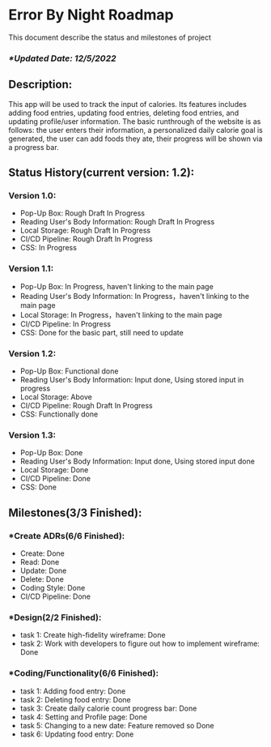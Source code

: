 <h1>Error By Night Roadmap</h1>
    This document describe the status and milestones of project
    <h3><i>*Updated Date: 12/5/2022</i></h3>
    <h2>Description: </h2>
    <p>This app will be used to track the input of calories. Its features includes adding food entries, updating food entries, deleting food entries, and updating profile/user information. The basic runthrough of the website is as follows: the user enters their information, a personalized daily calorie goal is generated, the user can add foods they ate, their progress will be shown via a progress bar.
    </p>
    <h2>Status History(current version: 1.2):</h2>
    <h3>Version 1.0: </h3>
    <ul>
        <li>Pop-Up Box: Rough Draft In Progress </li>
        <li>Reading User's Body Information: Rough Draft In Progress </li>
        <li>Local Storage: Rough Draft In Progress </li> 
        <li>CI/CD Pipeline: Rough Draft In Progress </li> 
        <li>CSS: In Progress </li> 
    </ul>
    <h3>Version 1.1: </h3>
    <ul>
        <li>Pop-Up Box: In Progress, haven't linking to the main page</li>
        <li>Reading User's Body Information: In Progress，haven't linking to the main page</li>
        <li>Local Storage: In Progress，haven't linking to the main page </li> 
        <li>CI/CD Pipeline: In Progress </li> 
        <li>CSS: Done for the basic part, still need to update</li> 
    </ul>
    <h3>Version 1.2: </h3>
    <ul>
        <li>Pop-Up Box: Functional done </li>
        <li>Reading User's Body Information: Input done, Using stored input in progress </li>
        <li>Local Storage: Above </li> 
        <li>CI/CD Pipeline: Rough Draft In Progress </li> 
        <li>CSS: Functionally done </li> 
    </ul>
     <h3>Version 1.3: </h3>
    <ul>
        <li>Pop-Up Box: Done </li>
        <li>Reading User's Body Information: Input done, Using stored input done </li>
        <li>Local Storage: Done </li> 
        <li>CI/CD Pipeline: Done </li> 
        <li>CSS: Done </li> 
    </ul>
    <h2>Milestones(3/3 Finished): </h2>
    <h3>*Create ADRs(6/6 Finished):</h3>
    <ul>
        <li>Create: Done</li>
        <li>Read: Done</li>
        <li>Update: Done</li>
        <li>Delete: Done</li>
        <li>Coding Style: Done</li>
        <li>CI/CD Pipeline: Done</li>
    </ul>
    <h3>*Design(2/2 Finished):</h3>
    <ul>
        <li>task 1: Create high-fidelity wireframe: Done</li>
        <li>task 2: Work with developers to figure out how to implement wireframe: Done</li>
    </ul>
    <h3>*Coding/Functionality(6/6 Finished):</h3>
    <ul>
        <li>task 1: Adding food entry: Done</li>
        <li>task 2: Deleting food entry: Done</li>
        <li>task 3: Create daily calorie count progress bar: Done</li>
        <li>task 4: Setting and Profile page: Done</li>
        <li>task 5: Changing to a new date: Feature removed so Done</li>
        <li>task 6: Updating food entry: Done</li>
    </ul>
